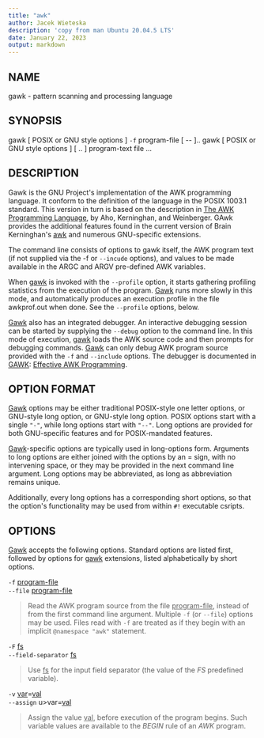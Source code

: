 ```yaml
---
title: "awk"
author: Jacek Wieteska
description: 'copy from man Ubuntu 20.04.5 LTS'
date: January 22, 2023
output: markdown
---
```


## NAME
gawk - pattern scanning and processing language

## SYNOPSIS
gawk [ POSIX or GNU style options ] `-f` program-file [ -- ]..
gawk [ POSIX or GNU style options ] [ .. ] program-text file ...

## DESCRIPTION
Gawk is the GNU Project's implementation of the AWK programming language. It conform to the definition of the language in the POSIX 1003.1 standard. This version in turn is based on the description in <u>The AWK Programming Language</u>, by Aho, Kerninghan, and Weinberger. GAwk provides the additional features found in the current version of Brain Kerninghan's <u>awk</u> and numerous GNU-specific extensions.

The command line consists of options to gawk itself, the AWK program text (if not supplied  via the -f or `--incude` options), and values to be made available in the ARGC and ARGV pre-defined AWK variables.

When <u>gawk</u> is invoked with the `--profile` option, it starts gathering profiling statistics from the execution of the program. <u>Gawk</u> runs more slowly in this mode, and automatically produces an execution profile in the file awkprof.out when done. See the `--profile` options, below.

<u>Gawk</u> also has an integrated debugger. An interactive debugging session can be started by supplying the `--debug` option to the command line. In this mode of execution, <u>gawk</u> loads the AWK source code and then prompts for debugging commands. <u>Gawk</u> can only debug AWK program source provided with the `-f` and `--include` options. The debugger is documented in <u>GAWK</u>: <u>Effective AWK Programming</u>.

## OPTION FORMAT
<u>Gawk</u> options may be either traditional POSIX-style one letter options, or GNU-style long option, or GNU-style long option. POSIX options start with a single `"-"`, while long options start with `"--"`. Long options are provided for both GNU-specific features and for POSIX-mandated features.

<u>Gawk</u>-specific options are typically used in long-options form. Arguments to long options are either joined with the options by an = sign, with no intervening space, or they may be provided in the next command line argument. Long options may be abbreviated, as long as abbreviation remains unique.

Additionally, every long options has a corresponding short options, so that the option's functionality may be used from within `#!` executable csripts.

## OPTIONS

<u>Gawk</u> accepts the following options. Standard options are listed first, followed by options for <u>gawk</u> extensions, listed alphabetically by short options.

`-f` <u>program-file</u><br/>
`--file` <u>program-file</u><br/>
>Read the AWK program source from the file <u>program-file</u>, instead of from the first command line argument. Multiple `-f` (or `--file`) options may be used. Files read with `-f` are treated as if they begin with an implicit `@namespace "awk"` statement.

`-F` <u>fs</u><br/>
`--field-separator` <u>fs</u><br/>
>Use <u>fs</u> for the input field separator (the value of the *FS* predefined variable).

`-v` <u>var</u>=<u>val</u><br/>
`--assign` u>var</u>=<u>val</u><br/>
>Assign the value <u>val</u>, before execution of the program begins. Such variable values are available to the *BEGIN* rule of an *AWK* program.




